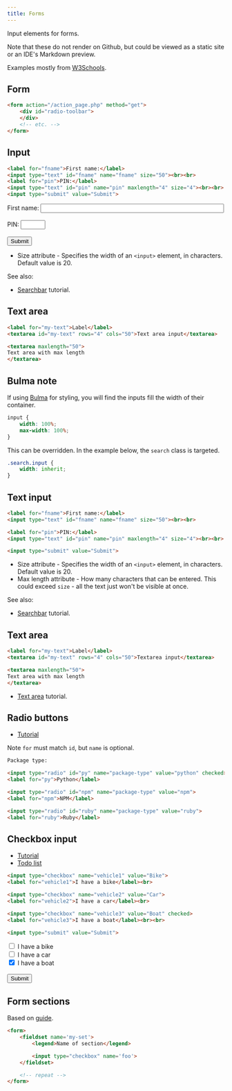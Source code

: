 ```yaml
---
title: Forms
---
```


Input elements for forms.

Note that these do not render on Github, but could be viewed as a static site or an IDE's Markdown preview.

Examples mostly from [W3Schools](https://www.w3schools.com).


## Form

```html
<form action="/action_page.php" method="get">
    <div id="radio-toolbar">
    </div>
    <!-- etc. -->
</form>
```


## Input

```html
<label for="fname">First name:</label>
<input type="text" id="fname" name="fname" size="50"><br><br>
<label for="pin">PIN:</label>
<input type="text" id="pin" name="pin" maxlength="4" size="4"><br><br>
<input type="submit" value="Submit">
```

<label for="fname">First name:</label>
<input type="text" id="fname" name="fname" size="50"><br><br>
<label for="pin">PIN:</label>
<input type="text" id="pin" name="pin" maxlength="4" size="4"><br><br>
<input type="submit" value="Submit">


- Size attribute - Specifies the width of an `<input>` element, in characters. Default value is 20.

See also:

- [Searchbar](https://www.w3schools.com/howto/howto_css_searchbar.asp) tutorial.


## Text area

```html
<label for="my-text">Label</label>
<textarea id="my-text" rows="4" cols="50">Text area input</textarea>

<textarea maxlength="50">
Text area with max length
</textarea>
```


## Bulma note

If using [Bulma](https://bulma.io) for styling, you will find the inputs fill the width of their container.

```css
input {
    width: 100%;
    max-width: 100%;
}
```

This can be overridden. In the example below, the `search` class is targeted.

```css
.search.input {
    width: inherit;
}
```


## Text input

```html
<label for="fname">First name:</label>
<input type="text" id="fname" name="fname" size="50"><br><br>

<label for="pin">PIN:</label>
<input type="text" id="pin" name="pin" maxlength="4" size="4"><br><br>

<input type="submit" value="Submit">
```

- Size attribute - Specifies the width of an `<input>` element, in characters. Default value is 20.
- Max length attribute - How many characters that can be entered. This could exceed `size` - all the text just won't be visible at once.

See also:

- [Searchbar](https://www.w3schools.com/howto/howto_css_searchbar.asp) tutorial.

## Text area

```html
<label for="my-text">Label</label>
<textarea id="my-text" rows="4" cols="50">Textarea input</textarea>

<textarea maxlength="50">
Text area with max length
</textarea>
```

- [Text area](https://www.w3schools.com/tags/tag_textarea.asp) tutorial.


## Radio buttons

- [Tutorial](https://www.w3schools.com/tags/att_input_type_radio.asp)

Note `for` must match `id`, but `name` is optional.

```html
Package type:

<input type="radio" id="py" name="package-type" value="python" checked>
<label for="py">Python</label>

<input type="radio" id="npm" name="package-type" value="npm">
<label for="npm">NPM</label>

<input type="radio" id="ruby" name="package-type" value="ruby">
<label for="ruby">Ruby</label>
```


## Checkbox input

- [Tutorial](https://www.w3schools.com/tags/att_input_type_checkbox.asp)
- [Todo list](https://www.w3schools.com/howto/howto_js_todolist.asp)

```html
<input type="checkbox" name="vehicle1" value="Bike">
<label for="vehicle1">I have a bike</label><br>

<input type="checkbox" name="vehicle2" value="Car">
<label for="vehicle2">I have a car</label><br>

<input type="checkbox" name="vehicle3" value="Boat" checked>
<label for="vehicle3">I have a boat</label><br><br>

<input type="submit" value="Submit">
```

<input type="checkbox" name="vehicle1" value="Bike">
<label for="vehicle1">I have a bike</label><br>

<input type="checkbox" name="vehicle2" value="Car">
<label for="vehicle2">I have a car</label><br>

<input type="checkbox" name="vehicle3" value="Boat" checked>
<label for="vehicle3">I have a boat</label><br><br>

<input type="submit" value="Submit">


## Form sections

Based on [guide](https://html.com/forms/).

```html
<form>
    <fieldset name='my-set'>
        <legend>Name of section</legend>

        <input type="checkbox" name='foo'>
    </fieldset>

    <!-- repeat -->
</form>
```
